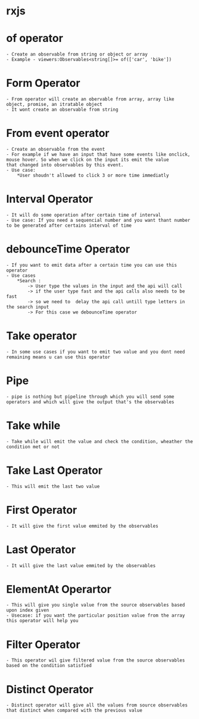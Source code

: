 # rxjs
# of operator 
    - Create an observable from string or object or array 
    - Example - viewers:Observables<string[]>= of(['car', 'bike'])
# Form Operator
    - From operator will create an obervable from array, array like object, promise, an itratable object 
    - It wont create an observable from string 
# From event operator 
    - Create an observable from the event 
    - For example if we have an input that have some events like onclick, mouse hover. So when we click on the input its emit the value
    that changed into observables by this event.
    - Use case: 
        *User shoudn't allowed to click 3 or more time immediatly 
# Interval Operator 
    - It will do some operation after certain time of interval 
    - Use case: If you need a sequencial number and you want thant number to be generated after certains interval of time 
# debounceTime Operator 
    - If you want to emit data after a certain time you can use this operator 
    - Use cases 
        *Search : 
            -> User type the values in the input and the api will call 
            -> if the user type fast and the api calls also needs to be fast 
            -> so we need to  delay the api call untill type letters in the search input 
            -> For this case we debounceTime operator 
# Take operator 
    - In some use cases if you want to emit two value and you dont need remaining means u can use this operator 

# Pipe 
    - pipe is nothing but pipeline through which you will send some operators and which will give the output that's the observables
# Take while 
    - Take while will emit the value and check the condition, wheather the condition met or not 
# Take Last Operator 
    - This will emit the last two value 
# First Operator 
    - It will give the first value emmited by the observables 
# Last Operator
    - It will give the last value emmited by the observables 
# ElementAt  Operartor 
    - This will give you single value from the source observables based upon index given 
    - Usecase: if you want the particular position value from the array this operator will help you 
# Filter Operator 
    - This operator wil give filtered value from the source observables based on the condition satisfied 
# Distinct Operator
    - Distinct operator will give all the values from source observables that distinct when compared with the previous value 